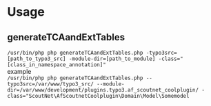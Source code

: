 # Usage
## generateTCAandExtTables
```/usr/bin/php php generateTCAandExtTables.php -typo3src=[path_to_typo3_src] -module-dir=[path_to_module] -class="[class_in_namespace_annotation]"```  
example  
```/usr/bin/php php generateTCAandExtTables.php --typo3src=/var/www/typo3_src/ --module-dir=/var/www/development/plugins.typo3.af_scoutnet_coolplugin/ -class="ScoutNet\AfScoutnetCoolplugin\Domain\Model\Somemodel```